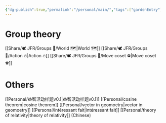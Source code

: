 ```yaml
---
{"dg-publish":true,"permalink":"/personal/main/","tags":["gardenEntry"]}
---
```



# Group theory

[[Share/🕊️ JFR/Groups 💫/World 🗺️\|World 🗺️]]
[[Share/🕊️ JFR/Groups 💫/Action 🔥\|Action 🔥]]
[[Share/🕊️ JFR/Groups 💫/Move coset ⚽\|Move coset ⚽]]


# Others
[[Personal/益智活动样题v0.1\|益智活动样题v0.1]]
[[Personal/cosine theorem\|cosine theorem]]
[[Personal/vector in geomoetry\|vector in geomoetry]]
[[Personal/intéressant fait\|intéressant fait]]
[[Personal/theory of relativity\|theory of relativity]] (Chinese)